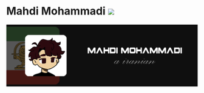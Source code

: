 # Mahdi Mohammadi <img src="https://github.githubassets.com/images/mona-loading-default.gif" width="10px">
<img src="https://github.com/mohammdimahdi/mohammdimahdi/blob/5270598d8d6ba180620b2424f8aaef35a9a215ef/1ng.png" alt="Mahdi Mohammadi">
